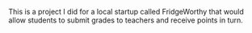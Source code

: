 This is a project I did for a local startup called FridgeWorthy that would allow students to submit grades to teachers and receive points in turn. 

